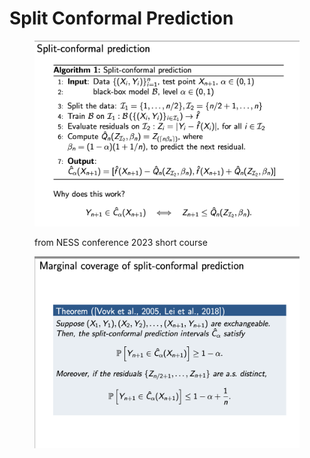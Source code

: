 # Split Conformal Prediction

<figure><img src="../.gitbook/assets/Screenshot 2023-06-04 at 10.53.41 AM.png" alt=""><figcaption><p>from NESS conference 2023 short course</p></figcaption></figure>

<figure><img src="../.gitbook/assets/Screenshot 2023-06-04 at 10.54.43 AM.png" alt=""><figcaption></figcaption></figure>







